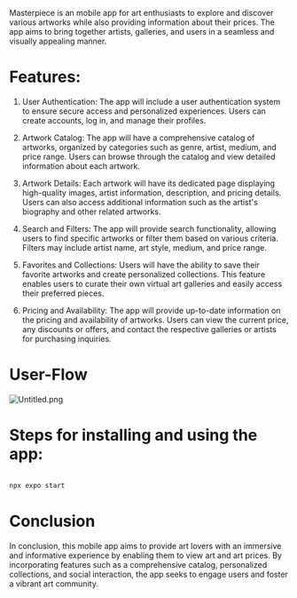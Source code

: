 Masterpiece is an mobile app for art enthusiasts to explore and discover various artworks while also providing information about their prices. The app aims to bring together artists, galleries, and users in a seamless and visually appealing manner.

# Features:

1. User Authentication: The app will include a user authentication system to ensure secure access and personalized experiences. Users can create accounts, log in, and manage their profiles.

2. Artwork Catalog: The app will have a comprehensive catalog of artworks, organized by categories such as genre, artist, medium, and price range. Users can browse through the catalog and view detailed information about each artwork.

3. Artwork Details: Each artwork will have its dedicated page displaying high-quality images, artist information, description, and pricing details. Users can also access additional information such as the artist's biography and other related artworks.

4. Search and Filters: The app will provide search functionality, allowing users to find specific artworks or filter them based on various criteria. Filters may include artist name, art style, medium, and price range.

5. Favorites and Collections: Users will have the ability to save their favorite artworks and create personalized collections. This feature enables users to curate their own virtual art galleries and easily access their preferred pieces.

6. Pricing and Availability: The app will provide up-to-date information on the pricing and availability of artworks. Users can view the current price, any discounts or offers, and contact the respective galleries or artists for purchasing inquiries.

# User-Flow

![Untitled.png](https://s3-us-west-2.amazonaws.com/secure.notion-static.com/dbf6993a-4692-40ca-8958-7e54b91f6554/Untitled.png)

# Steps for installing and using the app:

```bash

npx expo start
```

# Conclusion

In conclusion, this mobile app aims to provide art lovers with an immersive and informative experience by enabling them to view art and art prices. By incorporating features such as a comprehensive catalog, personalized collections, and social interaction, the app seeks to engage users and foster a vibrant art community.
